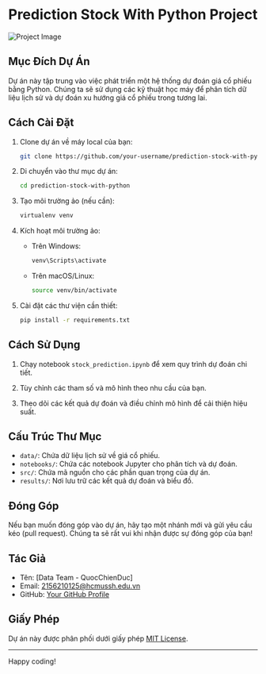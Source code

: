 # Prediction Stock With Python Project

![Project Image](![image](https://github.com/davisduccopny/Stock-Prediction-with-Python-project/assets/129922030/d32283d0-370a-4d3e-bc54-55bb9ef9086e))

## Mục Đích Dự Án

Dự án này tập trung vào việc phát triển một hệ thống dự đoán giá cổ phiếu bằng Python. Chúng ta sẽ sử dụng các kỹ thuật học máy để phân tích dữ liệu lịch sử và dự đoán xu hướng giá cổ phiếu trong tương lai.

## Cách Cài Đặt

1. Clone dự án về máy local của bạn:

    ```bash
    git clone https://github.com/your-username/prediction-stock-with-python.git
    ```

2. Di chuyển vào thư mục dự án:

    ```bash
    cd prediction-stock-with-python
    ```

3. Tạo môi trường ảo (nếu cần):

    ```bash
    virtualenv venv
    ```

4. Kích hoạt môi trường ảo:

    - Trên Windows:

        ```bash
        venv\Scripts\activate
        ```

    - Trên macOS/Linux:

        ```bash
        source venv/bin/activate
        ```

5. Cài đặt các thư viện cần thiết:

    ```bash
    pip install -r requirements.txt
    ```

## Cách Sử Dụng

1. Chạy notebook `stock_prediction.ipynb` để xem quy trình dự đoán chi tiết.

2. Tùy chỉnh các tham số và mô hình theo nhu cầu của bạn.

3. Theo dõi các kết quả dự đoán và điều chỉnh mô hình để cải thiện hiệu suất.

## Cấu Trúc Thư Mục

- `data/`: Chứa dữ liệu lịch sử về giá cổ phiếu.
- `notebooks/`: Chứa các notebook Jupyter cho phân tích và dự đoán.
- `src/`: Chứa mã nguồn cho các phần quan trọng của dự án.
- `results/`: Nơi lưu trữ các kết quả dự đoán và biểu đồ.

## Đóng Góp

Nếu bạn muốn đóng góp vào dự án, hãy tạo một nhánh mới và gửi yêu cầu kéo (pull request). Chúng ta sẽ rất vui khi nhận được sự đóng góp của bạn!

## Tác Giả

- Tên: [Data Team - QuocChienDuc]
- Email: 2156210125@hcmussh.edu.vn
- GitHub: [Your GitHub Profile](https://github.com/davisduccopny/)

## Giấy Phép

Dự án này được phân phối dưới giấy phép [MIT License](LICENSE).

---
Happy coding!
